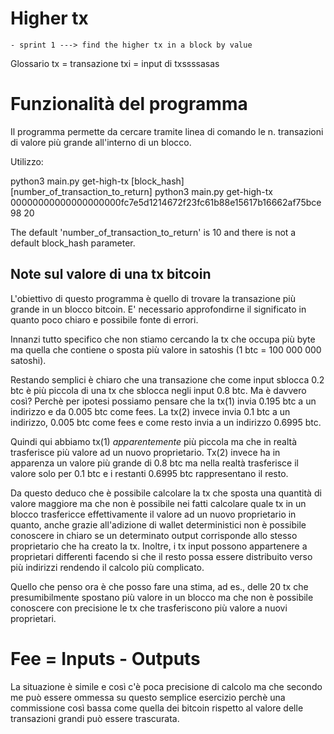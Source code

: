 # Higher tx

    - sprint 1 ---> find the higher tx in a block by value
Glossario
tx = transazione
txi = input di txssssasas

# Funzionalità del programma
Il programma permette da cercare tramite linea di comando le n. transazioni di valore più grande all'interno di un blocco.

Utilizzo:

python3 main.py get-high-tx [block_hash] [number_of_transaction_to_return]
python3 main.py get-high-tx 00000000000000000000fc7e5d1214672f23fc61b88e15617b16662af75bce98 20

The default 'number_of_transaction_to_return' is 10 and there is not a default block_hash parameter.






























## Note sul valore di una tx bitcoin
L'obiettivo di questo programma è quello di trovare la transazione più grande in un blocco bitcoin. E' necessario approfondirne il significato in quanto poco chiaro e possibile fonte di errori.

Innanzi tutto specifico che non stiamo cercando la tx che occupa più byte ma quella che contiene o sposta più valore in satoshis (1 btc = 100 000 000 satoshi).

Restando semplici è chiaro che una transazione che come input sblocca 0.2 btc è più piccola di una tx che sblocca negli input 0.8 btc. Ma è davvero così? Perchè per ipotesi possiamo pensare che la tx(1) invia 0.195 btc a un indirizzo e da 0.005 btc come fees.
La tx(2) invece invia 0.1 btc a un indirizzo, 0.005 btc come fees e come resto invia a un indirizzo 0.6995 btc.

Quindi qui abbiamo tx(1) *apparentemente* più piccola ma che in realtà trasferisce più valore ad un nuovo proprietario.
Tx(2) invece ha in apparenza un valore più grande di 0.8 btc ma nella realtà trasferisce il valore solo per 0.1 btc e i restanti 0.6995 btc rappresentano il resto.

Da questo deduco che è possibile calcolare la tx che sposta una quantità di valore maggiore ma che non è possibile nei fatti calcolare quale tx in un blocco trasfericce effettivamente il valore ad un nuovo proprietario in quanto, anche grazie all'adizione di wallet deterministici non è possibile conoscere in chiaro se un determinato output corrisponde allo stesso proprietario che ha creato la tx. Inoltre, i tx input possono appartenere a proprietari differenti facendo si che il resto possa essere distribuito verso più indirizzi rendendo il calcolo più complicato. 

Quello che penso ora è che posso fare una stima, ad es., delle 20 tx che presumibilmente spostano più valore in un blocco ma che non è possibile conoscere con precisione le tx che trasferiscono più valore a nuovi proprietari.

# Fee = Inputs - Outputs

La situazione è simile e così c'è poca precisione di calcolo ma che secondo me può essere ommessa su questo semplice esercizio perchè una commissione così bassa come quella dei bitcoin rispetto al valore delle transazioni grandi può essere trascurata.